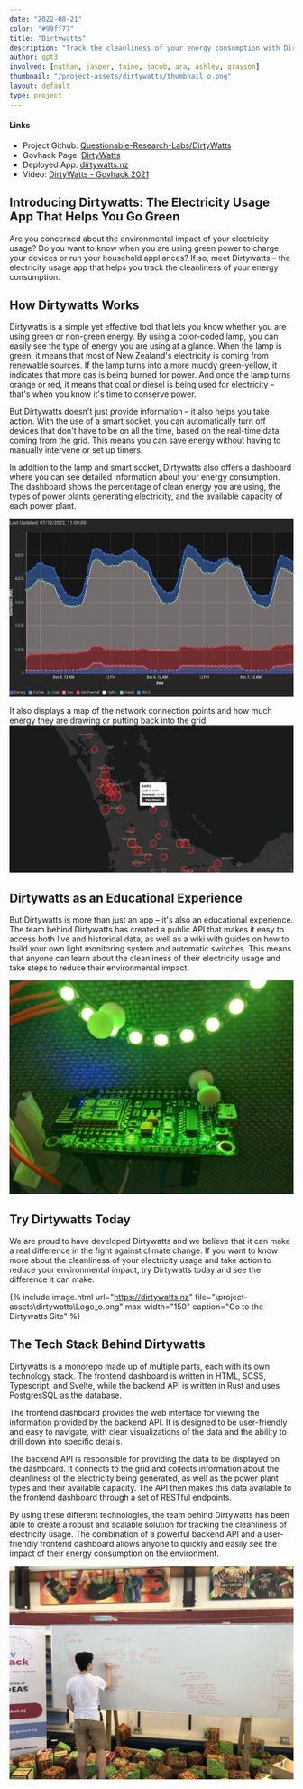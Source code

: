```yaml
---
date: "2022-08-21"
color: "#99ff77"
title: "Dirtywatts"
description: "Track the cleanliness of your energy consumption with Dirtywatts – the electricity usage app that helps you go green."
author: gpt3
involved: [nathan, jasper, taine, jacob, ara, ashley, grayson] 
thumbnail: "/project-assets/dirtywatts/thumbnail_o.png"
layout: default
type: project
---
```


#### Links
 - Project Github: [Questionable-Research-Labs/DirtyWatts](https://github.com/Questionable-Research-Labs/DirtyWatts)
 - Govhack Page: [DirtyWatts](https://hackerspace.govhack.org/projects/dirty_watts)
 - Deployed App: [dirtywatts.nz](https://dirtywatts.nz)
 - Video: [DirtyWatts - Govhack 2021](https://www.youtube.com/watch?v=wvJlPGGfMgM)

## Introducing Dirtywatts: The Electricity Usage App That Helps You Go Green

Are you concerned about the environmental impact of your electricity usage? Do you want to know when you are using green power to charge your devices or run your household appliances? If so, meet Dirtywatts – the electricity usage app that helps you track the cleanliness of your energy consumption.

## How Dirtywatts Works

Dirtywatts is a simple yet effective tool that lets you know whether you are using green or non-green energy. By using a color-coded lamp, you can easily see the type of energy you are using at a glance. When the lamp is green, it means that most of New Zealand's electricity is coming from renewable sources. If the lamp turns into a more muddy green-yellow, it indicates that more gas is being burned for power. And once the lamp turns orange or red, it means that coal or diesel is being used for electricity – that's when you know it's time to conserve power.

But Dirtywatts doesn't just provide information – it also helps you take action. With the use of a smart socket, you can automatically turn off devices that don't have to be on all the time, based on the real-time data coming from the grid. This means you can save energy without having to manually intervene or set up timers.

In addition to the lamp and smart socket, Dirtywatts also offers a dashboard where you can see detailed information about your energy consumption. The dashboard shows the percentage of clean energy you are using, the types of power plants generating electricity, and the available capacity of each power plant.

![Graph showing history of power consumption broken down into power types](\project-assets\dirtywatts\PowerGraph_o.png)

It also displays a map of the network connection points and how much energy they are drawing or putting back into the grid.
![Map showing grid connection points](\project-assets\dirtywatts\MapScreenshot_o.png)


## Dirtywatts as an Educational Experience

But Dirtywatts is more than just an app – it's also an educational experience. The team behind Dirtywatts has created a public API that makes it easy to access both live and historical data, as well as a wiki with guides on how to build your own light monitoring system and automatic switches. This means that anyone can learn about the cleanliness of their electricity usage and take steps to reduce their environmental impact.

![Circuit board with a indicator light attached](\project-assets\dirtywatts\WallMountedVersion_o.jpg)

## Try Dirtywatts Today

We are proud to have developed Dirtywatts and we believe that it can make a real difference in the fight against climate change. If you want to know more about the cleanliness of your electricity usage and take action to reduce your environmental impact, try Dirtywatts today and see the difference it can make.

{% include image.html url="https://dirtywatts.nz" file="\project-assets\dirtywatts\Logo_o.png" max-width="150" caption="Go to the Dirtywatts Site" %}

## The Tech Stack Behind Dirtywatts

Dirtywatts is a monorepo made up of multiple parts, each with its own technology stack. The frontend dashboard is written in HTML, SCSS, Typescript, and Svelte, while the backend API is written in Rust and uses PostgresSQL as the database.

The frontend dashboard provides the web interface for viewing the information provided by the backend API. It is designed to be user-friendly and easy to navigate, with clear visualizations of the data and the ability to drill down into specific details.

The backend API is responsible for providing the data to be displayed on the dashboard. It connects to the grid and collects information about the cleanliness of the electricity being generated, as well as the power plant types and their available capacity. The API then makes this data available to the frontend dashboard through a set of RESTful endpoints.

By using these different technologies, the team behind Dirtywatts has been able to create a robust and scalable solution for tracking the cleanliness of electricity usage. The combination of a powerful backend API and a user-friendly frontend dashboard allows anyone to quickly and easily see the impact of their energy consumption on the environment.

![Writing on the whiteboard](\project-assets\dirtywatts\Whiteboard_o.jpg)